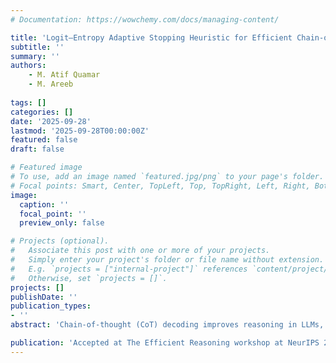 ```yaml
---
# Documentation: https://wowchemy.com/docs/managing-content/

title: 'Logit–Entropy Adaptive Stopping Heuristic for Efficient Chain-of-Thought Reasoning'
subtitle: ''
summary: ''
authors:
    - M. Atif Quamar
    - M. Areeb
    
tags: []
categories: []
date: '2025-09-28'
lastmod: '2025-09-28T00:00:00Z'
featured: false
draft: false

# Featured image
# To use, add an image named `featured.jpg/png` to your page's folder.
# Focal points: Smart, Center, TopLeft, Top, TopRight, Left, Right, BottomLeft, Bottom, BottomRight.
image:
  caption: ''
  focal_point: ''
  preview_only: false

# Projects (optional).
#   Associate this post with one or more of your projects.
#   Simply enter your project's folder or file name without extension.
#   E.g. `projects = ["internal-project"]` references `content/project/deep-learning/index.md`.
#   Otherwise, set `projects = []`.
projects: []
publishDate: ''
publication_types:
- ''
abstract: 'Chain-of-thought (CoT) decoding improves reasoning in LLMs, yet fixed-length rationales and vote-heavy schemes waste tokens and inflate latency. We introduce LEASH — Logit–Entropy Adaptive Stopping Heuristic, a training-free, decoding-time algorithm that adaptively halts CoT generation by monitoring two intrinsic signals: (i) the local slope of token-level entropy and (ii) the improvement in top-logit margin. LEASH accepts a rationale when both signals plateau within a short sliding window after a small minimum length, then elicits a concise final answer. Across GSM8K (n=300) and four instruction-tuned models, LEASH retains ≈ 85% of vanilla CoT accuracy (≈ 15% relative drop) while using ∼ 50% fewer tokens and reducing the end-to-end inference time by ∼ 50%. A brief check on AQuA-RAT dataset exhibits the same trend. LEASH is model-agnostic, robust across sampling temperatures, and requires no additional training or supervision, offering a simple and efficient alternative to CoT decoding.'

publication: 'Accepted at The Efficient Reasoning workshop at NeurIPS 2025'
---
```

